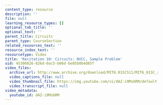 ```yaml
---
content_type: resource
description: ''
file: null
learning_resource_types: []
optional_tab_title: ''
optional_text: ''
parent_title: Circuits
parent_type: CourseSection
related_resources_text: ''
resource_index_text: ''
resourcetype: Video
title: 'Recitation 10: Circuits: NVCC, Sample Problem'
uid: 45306826-826d-0ac5-b06d-be85b0b4d85f
video_files:
  archive_url: http://www.archive.org/download/MIT6.01SCS11/MIT6_01SC_rec10_300k.mp4
  video_captions_file: null
  video_thumbnail_file: https://img.youtube.com/vi/dAZ-i9MsbRM/default.jpg
  video_transcript_file: null
video_metadata:
  youtube_id: dAZ-i9MsbRM
---
```

